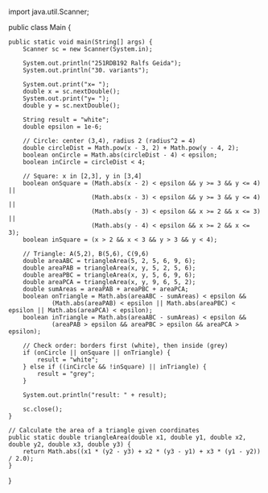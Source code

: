 import java.util.Scanner;

public class Main {

    public static void main(String[] args) {
        Scanner sc = new Scanner(System.in);

        System.out.println("251RDB192 Ralfs Geida");
        System.out.println("30. variants");

        System.out.print("x= ");
        double x = sc.nextDouble();
        System.out.print("y= ");
        double y = sc.nextDouble();

        String result = "white";
        double epsilon = 1e-6;

        // Circle: center (3,4), radius 2 (radius^2 = 4)
        double circleDist = Math.pow(x - 3, 2) + Math.pow(y - 4, 2);
        boolean onCircle = Math.abs(circleDist - 4) < epsilon;
        boolean inCircle = circleDist < 4;

        // Square: x in [2,3], y in [3,4]
        boolean onSquare = (Math.abs(x - 2) < epsilon && y >= 3 && y <= 4) ||
                           (Math.abs(x - 3) < epsilon && y >= 3 && y <= 4) ||
                           (Math.abs(y - 3) < epsilon && x >= 2 && x <= 3) ||
                           (Math.abs(y - 4) < epsilon && x >= 2 && x <= 3);
        boolean inSquare = (x > 2 && x < 3 && y > 3 && y < 4);

        // Triangle: A(5,2), B(5,6), C(9,6)
        double areaABC = triangleArea(5, 2, 5, 6, 9, 6);
        double areaPAB = triangleArea(x, y, 5, 2, 5, 6);
        double areaPBC = triangleArea(x, y, 5, 6, 9, 6);
        double areaPCA = triangleArea(x, y, 9, 6, 5, 2);
        double sumAreas = areaPAB + areaPBC + areaPCA;
        boolean onTriangle = Math.abs(areaABC - sumAreas) < epsilon &&
                (Math.abs(areaPAB) < epsilon || Math.abs(areaPBC) < epsilon || Math.abs(areaPCA) < epsilon);
        boolean inTriangle = Math.abs(areaABC - sumAreas) < epsilon &&
                (areaPAB > epsilon && areaPBC > epsilon && areaPCA > epsilon);

        // Check order: borders first (white), then inside (grey)
        if (onCircle || onSquare || onTriangle) {
            result = "white";
        } else if ((inCircle && !inSquare) || inTriangle) {
            result = "grey";
        }

        System.out.println("result: " + result);

        sc.close();
    }

    // Calculate the area of a triangle given coordinates
    public static double triangleArea(double x1, double y1, double x2, double y2, double x3, double y3) {
        return Math.abs((x1 * (y2 - y3) + x2 * (y3 - y1) + x3 * (y1 - y2)) / 2.0);
    }
}